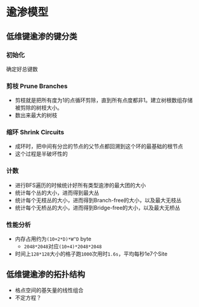 # 逾渗模型
## 低维键逾渗的键分类
### 初始化
确定好总键数

### 剪枝 Prune Branches
+ 剪枝就是把所有度为1的点循环剪除，直到所有点度都非1。建立树根数组存储被剪除的树枝大小。
+ 数出来最大的树枝

### 缩环 Shrink Circuits
+ 成环时，把中间有分岔的节点的父节点都回溯到这个环的最基础的根节点
+ 这个过程是半破坏性的

### 计数

+ 进行BFS遍历的时候统计好所有类型逾渗的最大团的大小
+ 统计每个丛的大小，进而得到最大丛
+ 统计每个无枝丛的大小，进而得到Branch-free的大小，以及最大无枝丛
+ 统计每个无桥丛的大小，进而得到Bridge-free的大小，以及最大无桥丛

### 性能分析
+ 内存占用约为`(10+2*D)*W^D` byte
    + `2048*2048`对应`(10+4)*2048*2048`
+ 时间上`128*128`大小的格子跑`1000`次用时`1.6s`，平均每秒1e7个Site

## 低维键逾渗的拓扑结构

+ 格点空间的基矢量的线性组合
+ 不定方程？
